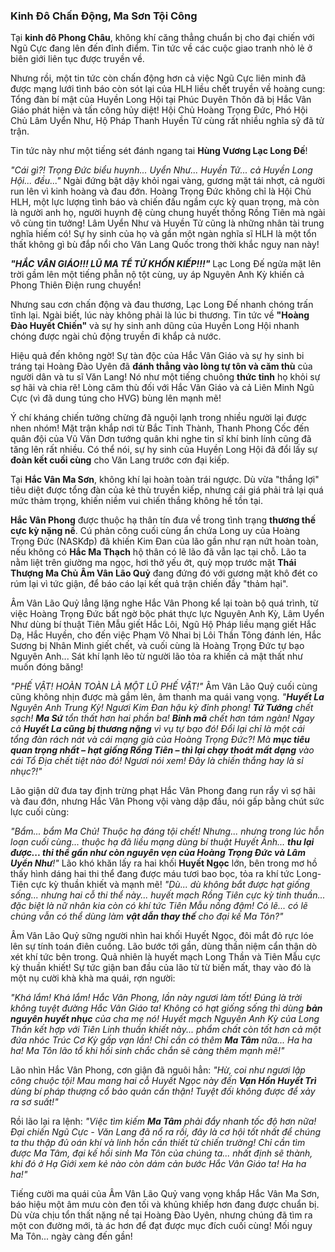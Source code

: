 ### Kinh Đô Chấn Động, Ma Sơn Tội Công


Tại **kinh đô Phong Châu**, không khí căng thẳng chuẩn bị cho đại chiến với Ngũ Cực đang lên đến đỉnh điểm. Tin tức về các cuộc giao tranh nhỏ lẻ ở biên giới liên tục được truyền về.

Nhưng rồi, một tin tức còn chấn động hơn cả việc Ngũ Cực liên minh đã được mạng lưới tình báo còn sót lại của HLH liều chết truyền về hoàng cung: Tổng đàn bí mật của Huyền Long Hội tại Phúc Duyên Thôn đã bị Hắc Vân Giáo phát hiện và tấn công hủy diệt! Hội Chủ Hoàng Trọng Đức, Phó Hội Chủ Lâm Uyển Như, Hộ Pháp Thanh Huyền Tử cùng rất nhiều nghĩa sỹ đã tử trận.

Tin tức này như một tiếng sét đánh ngang tai **Hùng Vương Lạc Long Đế**!

_"Cái gì?! Trọng Đức biểu huynh... Uyển Như... Huyền Tử... cả Huyền Long Hội... đều..."_ Ngài đứng bật dậy khỏi ngai vàng, gương mặt tái nhợt, cả người run lên vì kinh hoàng và đau đớn. Hoàng Trọng Đức không chỉ là Hội Chủ HLH, một lực lượng tình báo và chiến đấu ngầm cực kỳ quan trọng, mà còn là người anh họ, người huynh đệ cùng chung huyết thống Rồng Tiên mà ngài vô cùng tin tưởng! Lâm Uyển Như và Huyền Tử cũng là những nhân tài trung nghĩa hiếm có! Sự hy sinh của họ và gần một ngàn nghĩa sĩ HLH là một tổn thất không gì bù đắp nổi cho Văn Lang Quốc trong thời khắc nguy nan này!

**_"HẮC VÂN GIÁO!!! LŨ MA TỂ TỬ KHỐN KIẾP!!!"_** Lạc Long Đế ngửa mặt lên trời gầm lên một tiếng phẫn nộ tột cùng, uy áp Nguyên Anh Kỳ khiến cả Phong Thiên Điện rung chuyển!

Nhưng sau cơn chấn động và đau thương, Lạc Long Đế nhanh chóng trấn tĩnh lại. Ngài biết, lúc này không phải là lúc bi thương. Tin tức về **"Hoàng Đào Huyết Chiến"** và sự hy sinh anh dũng của Huyền Long Hội nhanh chóng được ngài chủ động truyền đi khắp cả nước.

Hiệu quả đến không ngờ! Sự tàn độc của Hắc Vân Giáo và sự hy sinh bi tráng tại Hoàng Đào Uyên đã **đánh thẳng vào lòng tự tôn và căm thù** của người dân và tu sĩ Văn Lang! Nó như một tiếng chuông **thức tỉnh** họ khỏi sự sợ hãi và chia rẽ! Lòng căm thù đối với Hắc Vân Giáo và cả Liên Minh Ngũ Cực (vì đã dung túng cho HVG) bùng lên mạnh mẽ! 

Ý chí kháng chiến tưởng chừng đã nguội lạnh trong nhiều người lại được nhen nhóm! Mặt trận khắp nơi từ Bắc Tinh Thành, Thanh Phong Cốc đến quân đội của Vũ Văn Dơn tướng quân khi nghe tin sĩ khí binh lính cũng đã tăng lên rất nhiều. Có thể nói, sự hy sinh của Huyền Long Hội đã đổi lấy sự **đoàn kết cuối cùng** cho Văn Lang trước cơn đại kiếp.

Tại **Hắc Vân Ma Sơn**, không khí lại hoàn toàn trái ngược. Dù vừa "thắng lợi" tiêu diệt được tổng đàn của kẻ thù truyền kiếp, nhưng cái giá phải trả lại quá mức thảm trọng, khiến niềm vui chiến thắng không hề tồn tại.

**Hắc Vân Phong** được thuộc hạ thân tín đưa về trong tình trạng **thương thế cực kỳ nặng nề**. Cú phản công cuối cùng ẩn chứa Long uy của Hoàng Trọng Đức (NASKđp) đã khiến Kim Đan của lão gần như rạn nứt hoàn toàn, nếu không có **Hắc Ma Thạch** hộ thân có lẽ lão đã vẫn lạc tại chỗ. Lão ta nằm liệt trên giường ma ngọc, hơi thở yếu ớt, quỳ mọp trước mặt **Thái Thượng Ma Chủ Âm Vân Lão Quỷ** đang đứng đó với gương mặt khô đét co rúm lại vì tức giận, để báo cáo lại kết quả trận chiến đầy "thảm hại".

Âm Vân Lão Quỷ lẳng lặng nghe Hắc Vân Phong kể lại toàn bộ quá trình, từ việc Hoàng Trọng Đức bất ngờ bộc phát thực lực Nguyên Anh Kỳ, Lâm Uyển Như dùng bí thuật Tiên Mẫu giết Hắc Lôi, Ngũ Hộ Pháp liều mạng giết Hắc Dạ, Hắc Huyền, cho đến việc Phạm Vô Nhai bị Lôi Thần Tông đánh lén, Hắc Sương bị Nhân Minh giết chết, và cuối cùng là Hoàng Trọng Đức tự bạo Nguyên Anh... Sát khí lạnh lẽo từ người lão tỏa ra khiến cả mật thất như muốn đóng băng!

_"PHẾ VẬT! HOÀN TOÀN LÀ MỘT LŨ PHẾ VẬT!"_ Âm Vân Lão Quỷ cuối cùng cũng không nhịn được mà gầm lên, âm thanh ma quái vang vọng. _"**Huyết La** Nguyên Anh Trung Kỳ! Ngươi Kim Đan hậu kỳ đỉnh phong! **Tứ Tướng** chết sạch! **Ma Sứ** tổn thất hơn hai phần ba! **Binh mã** chết hơn tám ngàn! Ngay cả **Huyết La cũng bị thương nặng** vì vụ tự bạo đó! Đổi lại chỉ là một cái tổng đàn rách nát và cái mạng già của Hoàng Trọng Đức?! Mà **mục tiêu quan trọng nhất – hạt giống Rồng Tiên – thì lại chạy thoát mất dạng** vào cái Tổ Địa chết tiệt nào đó! Ngươi nói xem! Đây là chiến thắng hay là sỉ nhục?!"_

Lão giận dữ đưa tay định trừng phạt Hắc Vân Phong đang run rẩy vì sợ hãi và đau đớn, nhưng Hắc Vân Phong vội vàng dập đầu, nói gấp bằng chút sức lực cuối cùng:

_"Bẩm... bẩm Ma Chủ! Thuộc hạ đáng tội chết! Nhưng... nhưng trong lúc hỗn loạn cuối cùng... thuộc hạ đã liều mạng dùng bí thuật Huyết Ảnh... **thu lại được... thi thể gần như còn nguyên vẹn của Hoàng Trọng Đức và Lâm Uyển Như**!"_ Lão khó khăn lấy ra hai khối **Huyết Ngọc** lớn, bên trong mơ hồ thấy hình dáng hai thi thể đang được máu tươi bao bọc, tỏa ra khí tức Long-Tiên cực kỳ thuần khiết và mạnh mẽ! _"Dù... dù không bắt được hạt giống sống... nhưng hai cỗ thi thể này... huyết mạch Rồng Tiên cực kỳ tinh thuần... đặc biệt là nữ nhân kia còn có khí tức Tiên Mẫu nồng đậm! Có lẽ... có lẽ chúng vẫn có thể dùng làm **vật dẫn thay thế** cho đại kế Ma Tôn?"_

Âm Vân Lão Quỷ sững người nhìn hai khối Huyết Ngọc, đôi mắt đỏ rực lóe lên sự tính toán điên cuồng. Lão bước tới gần, dùng thần niệm cẩn thận dò xét khí tức bên trong. Quả nhiên là huyết mạch Long Thần và Tiên Mẫu cực kỳ thuần khiết! Sự tức giận ban đầu của lão từ từ biến mất, thay vào đó là một nụ cười khà khà ma quái, rợn người:

_"Khá lắm! Khá lắm! Hắc Vân Phong, lần này ngươi làm tốt! Đúng là trời không tuyệt đường Hắc Vân Giáo ta! Không có hạt giống sống thì dùng **bản nguyên huyết nhục** của cha mẹ nó! Huyết mạch Nguyên Anh Kỳ của Long Thần kết hợp với Tiên Linh thuần khiết này... phẩm chất còn tốt hơn cả một đứa nhóc Trúc Cơ Kỳ gấp vạn lần! Chỉ cần có thêm **Ma Tâm** nữa... Ha ha ha! Ma Tôn lão tổ khi hồi sinh chắc chắn sẽ càng thêm mạnh mẽ!"_

Lão nhìn Hắc Vân Phong, cơn giận đã nguôi hẳn: _"Hừ, coi như ngươi lập công chuộc tội! Mau mang hai cỗ Huyết Ngọc này đến **Vạn Hồn Huyết Trì** dùng bí pháp thượng cổ bảo quản cẩn thận! Tuyệt đối không được để xảy ra sơ suất!"_

Rồi lão lại ra lệnh: _"Việc tìm kiếm **Ma Tâm** phải đẩy nhanh tốc độ hơn nữa! Đại chiến Ngũ Cực - Văn Lang đã nổ ra rồi, đây là cơ hội tốt nhất để chúng ta thu thập đủ oán khí và linh hồn cần thiết từ chiến trường! Chỉ cần tìm được Ma Tâm, đại kế hồi sinh Ma Tôn của chúng ta... nhất định sẽ thành, khi đó ở Hạ Giới xem kẻ nào còn dám cản bước Hắc Vân Giáo ta! Ha ha ha!"_

Tiếng cười ma quái của Âm Vân Lão Quỷ vang vọng khắp Hắc Vân Ma Sơn, báo hiệu một âm mưu còn đen tối và khủng khiếp hơn đang được chuẩn bị. Dù vừa chịu tổn thất nặng nề tại Hoàng Đào Uyên, nhưng chúng đã tìm ra một con đường mới, tà ác hơn để đạt được mục đích cuối cùng! Mối nguy Ma Tôn... ngày càng đến gần!
